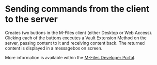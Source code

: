 # Sending commands from the client to the server

Creates two buttons in the M-Files client (either Desktop or Web Access).  Clicking each of the buttons executes a Vault Extension Method on the server, passing content to it and receiving content back.  The returned content is displayed in a messagebox on screen.

More information is available within the [M-Files Developer Portal](http://developer.m-files.com/Samples-And-Libraries/Samples/User-Interface-Extensibility-Framework/Client-To-Server-Communication/).
